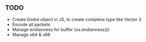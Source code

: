 ## TODO
  * Create Godot object in JS, to create complexe type like Vector 3
  * Encode all packets
  * Manage endianness for buffer (os.endianness())
  * Manage x64 & x86
